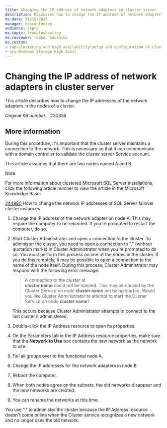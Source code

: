 ```yaml
---
title: Changing the IP address of network adapters in cluster server
description: Discusses how to change the IP address of network adapters in a cluster server.
ms.date: 01/15/2025
manager: dcscontentpm
audience: itpro
ms.topic: troubleshooting
ms.reviewer: robbe, kaushika
ms.custom:
- sap:clustering and high availability\setup and configuration of clustered services and applications
- pcy:WinComm Storage High Avail
---
```

# Changing the IP address of network adapters in cluster server

This article describes how to change the IP addresses of the network adapters in the nodes of a cluster.

_Original KB number:_ &nbsp; 230356

## More information

During this procedure, it's important that the cluster server maintains a connection to the network. This is necessary so that it can communicate with a domain controller to validate the cluster server Service account.

This article assumes that there are two nodes named A and B.

> [!NOTE]
> For more information about clustered Microsoft SQL Server installations, click the following article number to view the article in the Microsoft Knowledge Base:
>
>[244980](https://support.microsoft.com/help/244980) How to change the network IP addresses of SQL Server failover cluster instances  

1. Change the IP address of the network adapter on node A. This may require the computer to be rebooted. If you're prompted to restart the computer, do so.
2. Start Cluster Administrator and open a connection to the cluster. To administer the cluster, you need to open a connection to "." (without quotation marks) in Cluster Administrator when you're prompted to do so. You must perform this process on one of the nodes in the cluster. If you do this remotely, it may be possible to open a connection to the name of the node itself. During this process, Cluster Administrator may respond with the following error message:
    > A connection to the cluster at  
    **cluster name** could not be opened. This may be caused by the Cluster Service on node **cluster name** not being started. Would you like Cluster Administrator to attempt to start the Cluster Service on node  **cluster name**?

    This occurs because Cluster Administrator attempts to connect to the last cluster it administered.
3. Double-click the IP Address resource to open its properties.
4. On the Parameters tab in the IP Address resource properties, make sure that the **Network to Use** box contains the new network as the network to use.
5. Fail all groups over to the functional node A.
6. Change the IP addresses for the network adapters in node B.
7. Reboot the computer.
8. When both nodes agree on the subnets, the old networks disappear and the new networks are created.
9. You can rename the networks at this time.

You use "." to administer the cluster because the IP Address resource doesn't come online when the Cluster service recognizes a new network and no longer uses the old network.
